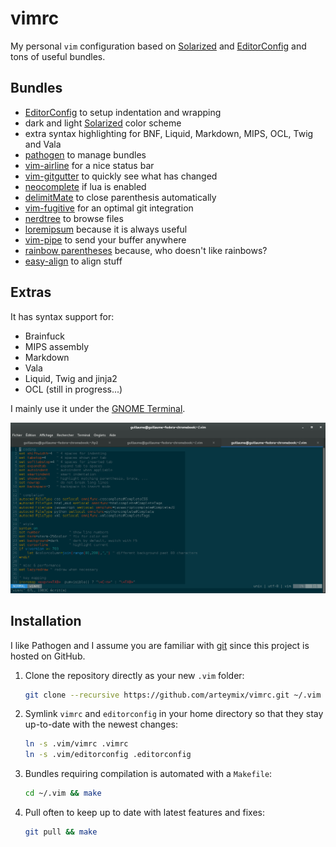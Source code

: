 vimrc
=====
My personal `vim` configuration based on [Solarized](http://ethanschoonover.com/solarized) and [EditorConfig](http://editorconfig.org/) and tons of useful bundles.

Bundles
-------

 * [EditorConfig](http://editorconfig.org/) to setup indentation and wrapping
 * dark and light [Solarized](http://ethanschoonover.com/solarized) color scheme
 * extra syntax highlighting for BNF, Liquid, Markdown, MIPS, OCL, Twig and Vala
 * [pathogen](https://github.com/tpope/vim-pathogen) to manage bundles
 * [vim-airline](https://github.com/bling/vim-airline) for a nice status bar
 * [vim-gitgutter](https://github.com/airblade/vim-gitgutter) to quickly see what has changed
 * [neocomplete](https://github.com/Shougo/neocomplete.vim) if lua is enabled
 * [delimitMate](https://github.com/Raimondi/delimitMate) to close parenthesis automatically
 * [vim-fugitive](https://github.com/tpope/vim-fugitive) for an optimal git integration
 * [nerdtree](https://github.com/scrooloose/nerdtree) to browse files
 * [loremipsum](https://github.com/ldong/vim_loremipsum) because it is always useful
 * [vim-pipe](https://github.com/krisajenkins/vim-pipe) to send your buffer anywhere
 * [rainbow parentheses](https://github.com/kien/rainbow_parentheses.vim) because, who doesn't like rainbows?
 * [easy-align](https://github.com/junegunn/vim-easy-align) to align stuff

Extras
------
It has syntax support for:

 * Brainfuck
 * MIPS assembly
 * Markdown
 * Vala
 * Liquid, Twig and jinja2
 * OCL (still in progress...)

I mainly use it under the
[GNOME Terminal](http://en.wikipedia.org/wiki/GNOME_Terminal).

![Preview with the dark solarized theme.](https://raw.githubusercontent.com/arteymix/vimrc/master/preview.png)

Installation
------------
I like Pathogen and I assume you are familiar with [git](http://git-scm.com)
since this project is hosted on GitHub.

1. Clone the repository directly as your new `.vim` folder:

   ```bash
   git clone --recursive https://github.com/arteymix/vimrc.git ~/.vim
   ```

2. Symlink `vimrc` and `editorconfig` in your home directory so that they stay
   up-to-date with the newest changes:

   ```bash
   ln -s .vim/vimrc .vimrc
   ln -s .vim/editorconfig .editorconfig
   ```

3. Bundles requiring compilation is automated with a `Makefile`:

   ```bash
   cd ~/.vim && make
   ```

4. Pull often to keep up to date with latest features and fixes:

   ```bash
   git pull && make
   ```
